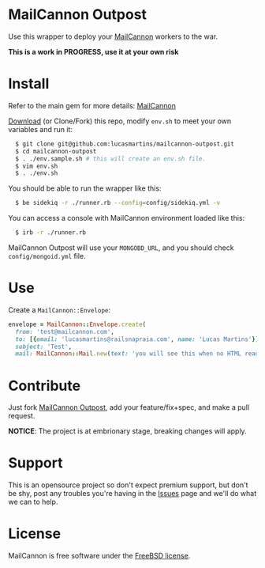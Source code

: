 MailCannon Outpost
==================

Use this wrapper to deploy your [MailCannon](https://github.com/lucasmartins/mailcannon) workers to the war.

**This is a work in PROGRESS, use it at your own risk**

Install
=======

Refer to the main gem for more details: [MailCannon](https://github.com/lucasmartins/mailcannon)

[Download](https://github.com/lucasmartins/mailcannon-outpost/archive/master.zip) (or Clone/Fork) this repo, modify `env.sh` to meet your own variables and run it:
```bash
  $ git clone git@github.com:lucasmartins/mailcannon-outpost.git
  $ cd mailcannon-outpost
  $ . ./env.sample.sh # this will create an env.sh file.
  $ vim env.sh
  $ . ./env.sh
```

You should be able to run the wrapper like this:

```bash
  $ be sidekiq -r ./runner.rb --config=config/sidekiq.yml -v
```

You can access a console with MailCannon environment loaded like this:
```bash
  $ irb -r ./runner.rb
```

MailCannon Outpost will use your `MONGOBD_URL`, and you should check `config/mongoid.yml` file.

Use
===

Create a `MailCannon::Envelope`:
```ruby
envelope = MailCannon::Envelope.create(
  from: 'test@mailcannon.com',
  to: [{email: 'lucasmartins@railsnapraia.com', name: 'Lucas Martins'}],
  subject: 'Test',
  mail: MailCannon::Mail.new(text: 'you will see this when no HTML reader is available', html: 'this should be an HTML'))
```

Contribute
==========

Just fork [MailCannon Outpost](https://github.com/lucasmartins/mailcannon-outpost), add your feature/fix+spec, and make a pull request.

**NOTICE**: The project is at embrionary stage, breaking changes will apply.

Support
=======

This is an opensource project so don't expect premium support, but don't be shy, post any troubles you're having in the [Issues](https://github.com/lucasmartins/mailcannon-outpost/issues) page and we'll do what we can to help.

License
=======

MailCannon is free software under the [FreeBSD license](http://www.freebsd.org/copyright/freebsd-license.html).
